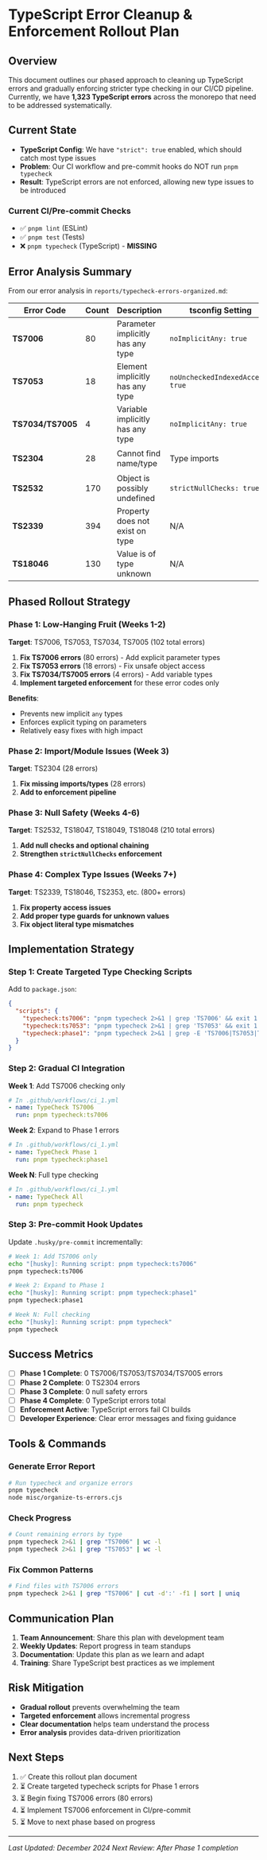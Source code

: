 # TypeScript Error Cleanup & Enforcement Rollout Plan

## Overview

This document outlines our phased approach to cleaning up TypeScript errors and gradually enforcing stricter type checking in our CI/CD pipeline. Currently, we have **1,323 TypeScript errors** across the monorepo that need to be addressed systematically.

## Current State

- **TypeScript Config**: We have `"strict": true` enabled, which should catch most type issues
- **Problem**: Our CI workflow and pre-commit hooks do NOT run `pnpm typecheck`
- **Result**: TypeScript errors are not enforced, allowing new type issues to be introduced

### Current CI/Pre-commit Checks
- ✅ `pnpm lint` (ESLint)
- ✅ `pnpm test` (Tests)  
- ❌ `pnpm typecheck` (TypeScript) - **MISSING**

## Error Analysis Summary

From our error analysis in `reports/typecheck-errors-organized.md`:

| Error Code | Count | Description | tsconfig Setting | Difficulty |
|------------|-------|-------------|------------------|------------|
| **TS7006** | 80 | Parameter implicitly has any type | `noImplicitAny: true` | 🟡 Medium |
| **TS7053** | 18 | Element implicitly has any type | `noUncheckedIndexedAccess: true` | 🟡 Medium |
| **TS7034/TS7005** | 4 | Variable implicitly has any type | `noImplicitAny: true` | 🟢 Easy |
| **TS2304** | 28 | Cannot find name/type | Type imports | 🟡 Medium |
| **TS2532** | 170 | Object is possibly undefined | `strictNullChecks: true` | 🔴 Hard |
| **TS2339** | 394 | Property does not exist on type | N/A | 🔴 Hard |
| **TS18046** | 130 | Value is of type unknown | N/A | 🔴 Hard |

## Phased Rollout Strategy

### Phase 1: Low-Hanging Fruit (Weeks 1-2)
**Target**: TS7006, TS7053, TS7034, TS7005 (102 total errors)

1. **Fix TS7006 errors** (80 errors) - Add explicit parameter types
2. **Fix TS7053 errors** (18 errors) - Fix unsafe object access  
3. **Fix TS7034/TS7005 errors** (4 errors) - Add variable types
4. **Implement targeted enforcement** for these error codes only

**Benefits**: 
- Prevents new implicit `any` types
- Enforces explicit typing on parameters
- Relatively easy fixes with high impact

### Phase 2: Import/Module Issues (Week 3)
**Target**: TS2304 (28 errors)

1. **Fix missing imports/types** (28 errors)
2. **Add to enforcement pipeline**

### Phase 3: Null Safety (Weeks 4-6)  
**Target**: TS2532, TS18047, TS18049, TS18048 (210 total errors)

1. **Add null checks and optional chaining**
2. **Strengthen `strictNullChecks` enforcement**

### Phase 4: Complex Type Issues (Weeks 7+)
**Target**: TS2339, TS18046, TS2353, etc. (800+ errors)

1. **Fix property access issues**
2. **Add proper type guards for unknown values** 
3. **Fix object literal type mismatches**

## Implementation Strategy

### Step 1: Create Targeted Type Checking Scripts

Add to `package.json`:
```json
{
  "scripts": {
    "typecheck:ts7006": "pnpm typecheck 2>&1 | grep 'TS7006' && exit 1 || exit 0",
    "typecheck:ts7053": "pnpm typecheck 2>&1 | grep 'TS7053' && exit 1 || exit 0",
    "typecheck:phase1": "pnpm typecheck 2>&1 | grep -E 'TS7006|TS7053|TS7034|TS7005' && exit 1 || exit 0"
  }
}
```

### Step 2: Gradual CI Integration

**Week 1**: Add TS7006 checking only
```yaml
# In .github/workflows/ci_1.yml
- name: TypeCheck TS7006
  run: pnpm typecheck:ts7006
```

**Week 2**: Expand to Phase 1 errors
```yaml
# In .github/workflows/ci_1.yml  
- name: TypeCheck Phase 1
  run: pnpm typecheck:phase1
```

**Week N**: Full type checking
```yaml
# In .github/workflows/ci_1.yml
- name: TypeCheck All
  run: pnpm typecheck
```

### Step 3: Pre-commit Hook Updates

Update `.husky/pre-commit` incrementally:
```bash
# Week 1: Add TS7006 only
echo "[husky]: Running script: pnpm typecheck:ts7006"
pnpm typecheck:ts7006

# Week 2: Expand to Phase 1  
echo "[husky]: Running script: pnpm typecheck:phase1"
pnpm typecheck:phase1

# Week N: Full checking
echo "[husky]: Running script: pnpm typecheck"
pnpm typecheck
```

## Success Metrics

- [ ] **Phase 1 Complete**: 0 TS7006/TS7053/TS7034/TS7005 errors
- [ ] **Phase 2 Complete**: 0 TS2304 errors  
- [ ] **Phase 3 Complete**: 0 null safety errors
- [ ] **Phase 4 Complete**: 0 TypeScript errors total
- [ ] **Enforcement Active**: TypeScript errors fail CI builds
- [ ] **Developer Experience**: Clear error messages and fixing guidance

## Tools & Commands

### Generate Error Report
```bash
# Run typecheck and organize errors
pnpm typecheck
node misc/organize-ts-errors.cjs
```

### Check Progress
```bash
# Count remaining errors by type
pnpm typecheck 2>&1 | grep "TS7006" | wc -l
pnpm typecheck 2>&1 | grep "TS7053" | wc -l
```

### Fix Common Patterns
```bash
# Find files with TS7006 errors
pnpm typecheck 2>&1 | grep "TS7006" | cut -d':' -f1 | sort | uniq
```

## Communication Plan

1. **Team Announcement**: Share this plan with development team
2. **Weekly Updates**: Report progress in team standups
3. **Documentation**: Update this plan as we learn and adapt
4. **Training**: Share TypeScript best practices as we implement

## Risk Mitigation

- **Gradual rollout** prevents overwhelming the team
- **Targeted enforcement** allows incremental progress
- **Clear documentation** helps team understand the process
- **Error analysis** provides data-driven prioritization

## Next Steps

1. ✅ Create this rollout plan document
2. ⏳ Create targeted typecheck scripts for Phase 1 errors
3. ⏳ Begin fixing TS7006 errors (80 errors)
4. ⏳ Implement TS7006 enforcement in CI/pre-commit
5. ⏳ Move to next phase based on progress

---

*Last Updated: December 2024*
*Next Review: After Phase 1 completion*